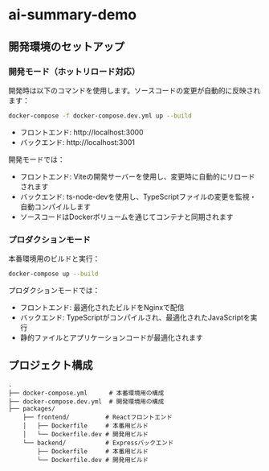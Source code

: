 # ai-summary-demo

## 開発環境のセットアップ

### 開発モード（ホットリロード対応）

開発時は以下のコマンドを使用します。ソースコードの変更が自動的に反映されます：

```bash
docker-compose -f docker-compose.dev.yml up --build
```

- フロントエンド: http://localhost:3000
- バックエンド: http://localhost:3001

開発モードでは：
- フロントエンド: Viteの開発サーバーを使用し、変更時に自動的にリロードされます
- バックエンド: ts-node-devを使用し、TypeScriptファイルの変更を監視・自動コンパイルします
- ソースコードはDockerボリュームを通じてコンテナと同期されます

### プロダクションモード

本番環境用のビルドと実行：

```bash
docker-compose up --build
```

プロダクションモードでは：
- フロントエンド: 最適化されたビルドをNginxで配信
- バックエンド: TypeScriptがコンパイルされ、最適化されたJavaScriptを実行
- 静的ファイルとアプリケーションコードが最適化されます

## プロジェクト構成

```
.
├── docker-compose.yml      # 本番環境用の構成
├── docker-compose.dev.yml  # 開発環境用の構成
├── packages/
    ├── frontend/          # Reactフロントエンド
    │   ├── Dockerfile     # 本番用ビルド
    │   └── Dockerfile.dev # 開発用ビルド
    └── backend/           # Expressバックエンド
        ├── Dockerfile     # 本番用ビルド
        └── Dockerfile.dev # 開発用ビルド
